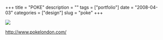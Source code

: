 +++
title = "POKE"
description = ""
tags = ["portfolio"]
date = "2008-04-03"
categories = ["design"]
slug = "poke"
+++


 

  <div id="screens-thumbs" class="clearfix">
    <div class="txt-center" id="design-submission"><a href="http://www.pokelondon.com/"><img id='bluga-thumbnail-1173' class='bluga-thumbnail large' src='//konigi.com/media/bluga/
wt47f5326b516fb_0.jpg'/></a></div>  
  </div>   
<p><a href="http://www.pokelondon.com/">http://www.pokelondon.com/</a></p>




